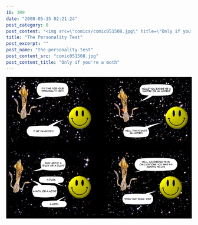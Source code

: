 ```yaml
---
ID: 389
date: "2008-05-15 02:21:24"
post_category: 0
post_content: "<img src=\"comics/comic051508.jpg\" title=\"Only if you're a moth\" />"
title: "The Personality Test"
post_excerpt: ""
post_name: "the-personality-test"
post_content_src: "comic051508.jpg"
post_content_title: "Only if you're a moth"
---
```



[![Only if you're a moth](/comics-hi-res/comic051508.jpg)](/comics-hi-res/comic051508.jpg "Only if you're a moth")
